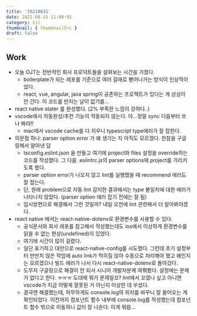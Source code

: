 ```yaml
---
title: '20210831'
date: 2021-08-31 21:08:91
category: til
thumbnail: { thumbnailSrc }
draft: false
---
```


## Work

- 오늘 OJT는 전반적인 회사 프로덕트들을 살펴보는 시간을 가졌다.
  - boilerplate가 되는 레포를 기준으로 여러 갈래로 뻗어나가는 방식이 인상적이었다.
  - react, vue, angular, java spring이 공존하는 프로젝트가 있다는 게 상상이 안 간다. 이 코드를 만지는 날이 없기를...
- react native stater 를 완성했다. (2% 부족한 느낌이 강하다..)
- vscode에서 자동완성/추천 기능이 작동되지 않는다. 아...정말 sync 다음부터 쓰나 봐라!!
  - mac에서 vscode cache를 다 지우니 typescript type에러가 잘 잡힌다.
- 의문점 하나: parser option error 가 왜 생기는 지 아직도 모르겠다. 한참을 구글링해서 알아낸 답
  - tsconfig.eslint.json 을 만들고 여기에 project와 files 설정을 override하는 코드를 작성했다. 그 다음 .eslintrc.js의 parser options에 project를 가리키도록 했다.
  - parser option error가 나오지 않고 lint를 실행했을 때 recommend 에러도 잘 잡는다.
  - 단, 원래 problem으로 자동 lint 감지한 결과에서는 type 불일치에 대한 에러가 나타나지 않았다. (parser option 에러 잡기 전에는 잘 됨)
  - 임시방편으로 해결해서 그런 것일까? 내일 오전에 lint 관련해서 더 알아봐야겠다.
- react native 에서는 react-native-dotenv로 환경변수를 사용할 수 있다.
  - 공식문서와 회사 레포를 참고해서 작성했는데도 ios에서 이상하게 환경변수를 읽을 수 없는 현상(undefined)이 있었다.
  - 여기에 시간이 많이 걸렸다.
  - 일단 포기하고 대안으로 react-native-config를 시도했다. 그런데 초기 설정부터 만만치 않은 작업에 auto link가 먹히질 않아 수동으로 처리해야 했고 왜인지는 모르겠으나 빌드 에러가 나서 다시 react-native-dotenv로 돌아갔다.
  - 도무지 구글링으로 해결이 안 되서 시니어 개발자분께 여쭤봤다. 설정에는 문제가 없다고 한다. ㅠㅠㅠ 도대체 뭐가 문제일꼬? lint에서 꼬였나 싶고 아니면 vscode가 지금 어떻게 잘못된 거 아닌지 이상한 데 쑤셨다.
  - 결국엔 해결했는데, 허무하게도 console.log의 위치를 바꾸니 잘 들어오는 게 확인되었다. 이전까지 컴포넌트 함수 내부에 console.log를 작성했는데 컴포넌트 함수 밖으로 이동하니 값이 잘 나온다. 이게 뭐람...

